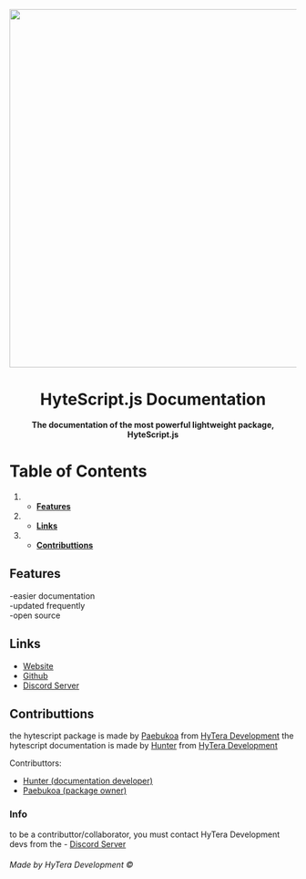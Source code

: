 <p align="center">
    <img width="628" src="./git/assets/hysdocs.png">
  </a>
</p>

<h1 align="center">HyteScript.js Documentation</h1>

<div align="center">

**The documentation of the most powerful lightweight package, HyteScript.js**
    
</div>

# Table of Contents
1. - **[Features](#features)**
4. - **[Links](#links)**
5. - **[Contributtions](#collab)**

## Features <a name = "features">

 -easier documentation                  
 -updated frequently                  
 -open source


    
## Links <a name = "links">
- [Website](https://hys-docs.hdevelopment.tk/)
- [Github](https://github.com/NickHunterD3V/HyteScriptJS-docs)
- [Discord Server](https://discord.gg/GZQrhyjfXe)

## Contributtions <a name = "collab">

the hytescript package is made by [Paebukoa](https://github.com/gabriel-flauzino/) from [HyTera Development](https://discord.gg/GZQrhyjfXe)
the hytescript documentation is made by [Hunter](https://github.com/NickHunterD3V/) from [HyTera Development](https://discord.gg/GZQrhyjfXe)

Contributtors:
- [Hunter (documentation developer)](https://github.com/NickHunterD3V)
- [Paebukoa (package owner)](https://github.com/Paebukoa)
### Info

to be a contributtor/collaborator, you must contact HyTera Development devs from the - [Discord Server](https://discord.gg/GZQrhyjfXe)

###### Made by HyTera Development ©


